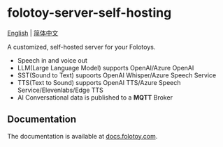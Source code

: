 # folotoy-server-self-hosting

[English](./README.md) | [简体中文](./README.zh_CN.md)

A customized, self-hosted server for your Folotoys.

- Speech in and voice out
- LLM(Large Language Model) supports OpenAI/Azure OpenAI
- SST(Sound to Text) supoorts OpenAI Whisper/Azure Speech Service
- TTS(Text to Sound) supports OpenAI TTS/Azure Speech Service/Elevenlabs/Edge TTS
- AI Conversational data is published to a **MQTT** Broker

## Documentation

The documentation is available at [docs.folotoy.com](https://docs.folotoy.com/).
